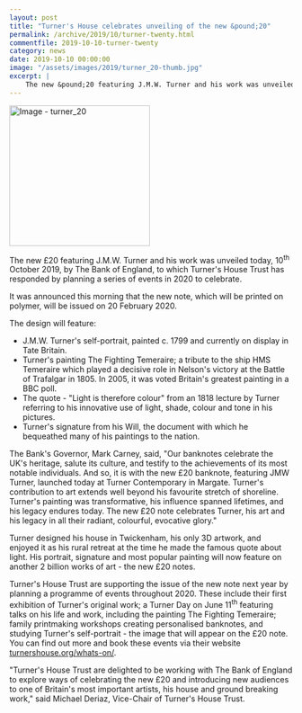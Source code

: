 ```yaml
---
layout: post
title: "Turner's House celebrates unveiling of the new &pound;20"
permalink: /archive/2019/10/turner-twenty.html
commentfile: 2019-10-10-turner-twenty
category: news
date: 2019-10-10 00:00:00
image: "/assets/images/2019/turner_20-thumb.jpg"
excerpt: |
    The new &pound;20 featuring J.M.W. Turner and his work was unveiled today, 10<sup>th</sup> October 2019, by The Bank of England, to which Turner's House Trust has responded by planning a series of events in 2020 to celebrate.
---
```

<a href="/assets/images/2019/turner_20.jpg" title="Click for a larger image"><img src="/assets/images/2019/turner_20-thumb.jpg" width="250" alt="Image - turner_20"  class="photo right"/></a>

The new &pound;20 featuring J.M.W. Turner and his work was unveiled today, 10<sup>th</sup> October 2019, by The Bank of England, to which Turner's House Trust has responded by planning a series of events in 2020 to celebrate.

It was announced this morning that the new note, which will be printed on polymer, will be issued on 20 February 2020.

The design will feature:

- J.M.W. Turner's self-portrait, painted c. 1799 and currently on display in Tate Britain.
- Turner's painting The Fighting Temeraire; a tribute to the ship HMS Temeraire which played a decisive role in Nelson's victory at the Battle of Trafalgar in 1805. In 2005, it was voted Britain's greatest painting in a BBC poll.
- The quote - "Light is therefore colour" from an 1818 lecture by Turner referring to his innovative use of light, shade, colour and tone in his pictures.
- Turner's signature from his Will, the document with which he bequeathed many of his paintings to the nation.

The Bank's Governor, Mark Carney, said, "Our banknotes celebrate the UK's heritage, salute its culture, and testify to the achievements of its most notable individuals.  And so, it is with the new &pound;20 banknote, featuring JMW Turner, launched today at Turner Contemporary in Margate.  Turner's contribution to art extends well beyond his favourite stretch of shoreline.  Turner's painting was transformative, his influence spanned lifetimes, and his legacy endures today.   The new &pound;20 note celebrates Turner, his art and his legacy in all their radiant, colourful, evocative glory."

Turner designed his house in Twickenham, his only 3D artwork, and enjoyed it as his rural retreat at the time he made the famous quote about light. His portrait, signature and most popular painting will now feature on another 2 billion works of art - the new &pound;20 notes.

Turner's House Trust are supporting the issue of the new note next year by planning a programme of events throughout 2020. These include their first exhibition of Turner's original work; a Turner Day on June 11<sup>th</sup> featuring talks on his life and work, including the painting The Fighting Temeraire; family printmaking workshops creating personalised banknotes, and studying Turner's self-portrait - the image that will appear on the &pound;20 note. You can find out more and book these events  via their website [turnershouse.org/whats-on/](https://turnershouse.org/whats-on/).

"Turner's House Trust are delighted to be working with The Bank of England to explore ways of celebrating the new &pound;20 and introducing new audiences to one of Britain's most important artists, his house and ground breaking work," said Michael Deriaz, Vice-Chair of Turner's House Trust.
